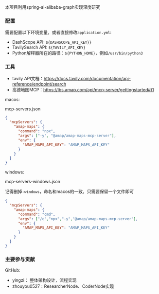 本项目利用spring-ai-alibaba-graph实现深度研究

### 配置

需要配置以下环境变量，或者直接修改`application.yml`:
- DashScope API: `${DASHSCOPE_API_KEY}}`
- TavilySearch API: `${TAVILY_API_KEY}`
- Python解释器所在的路径：`${PYTHON_HOME}`，例如`/usr/bin/python3`

### 工具
- tavily API文档：https://docs.tavily.com/documentation/api-reference/endpoint/search
- 高德地图MCP：https://lbs.amap.com/api/mcp-server/gettingstarted#t1

macos:

mcp-servers.json

```json
{
  "mcpServers": {
    "amap-maps": {
      "command": "npx",
      "args": ["-y", "@amap/amap-maps-mcp-server"],
      "env": {
        "AMAP_MAPS_API_KEY": "AMAP_MAPS_API_KEY"
      }
    }
  }
}
```

windows:

mcp-servers-windows.json

记得删掉`-windows`，命名和macos的一致，只需要保留一个文件即可

```json
{
  "mcpServers": {
    "amap-maps": {
      "command": "cmd",
      "args": ["/c","npx","-y","@amap/amap-maps-mcp-server"],
      "env": {
        "AMAP_MAPS_API_KEY": "AMAP_MAPS_API_KEY"
      }
    }
  }
}
```



### 主要参与贡献
GitHub: 
- yingzi： 整体架构设计，流程实现
- zhouyou0527：ResearcherNode、CoderNode实现
